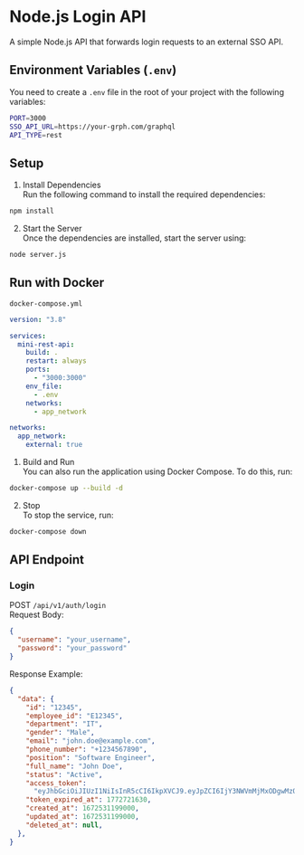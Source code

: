# Node.js Login API
A simple Node.js API that forwards login requests to an external SSO API.

## Environment Variables (`.env`)
You need to create a `.env` file in the root of your project with the following variables:
```sh
PORT=3000
SSO_API_URL=https://your-grph.com/graphql
API_TYPE=rest
```

## Setup

1. Install Dependencies <br />
Run the following command to install the required dependencies:
```sh
npm install
```

2. Start the Server <br />
Once the dependencies are installed, start the server using:
```sh
node server.js
```

## Run with Docker
`docker-compose.yml`
```yml
version: "3.8"

services:
  mini-rest-api:
    build: .
    restart: always
    ports:
      - "3000:3000"
    env_file:
      - .env
    networks:
      - app_network

networks:
  app_network:
    external: true
```
1. Build and Run <br />
You can also run the application using Docker Compose. To do this, run:
```sh
docker-compose up --build -d
```

2. Stop <br />
To stop the service, run:
```sh
docker-compose down
```

## API Endpoint
### Login <br />
POST `/api/v1/auth/login` <br />
Request Body: <br />
```json
{
  "username": "your_username",
  "password": "your_password"
}
```
Response Example:
```json
{
  "data": {
    "id": "12345",
    "employee_id": "E12345",
    "department": "IT",
    "gender": "Male",
    "email": "john.doe@example.com",
    "phone_number": "+1234567890",
    "position": "Software Engineer",
    "full_name": "John Doe",
    "status": "Active",
    "access_token":
      "eyJhbGciOiJIUzI1NiIsInR5cCI6IkpXVCJ9.eyJpZCI6IjY3NWVmMjMxODgwMzQwOTQ5YjUwNDY5NCIsInVzZXJuYW1lIjoianRvZG9lIiwiYXBwSWQiOiIwMDAwMDUiLCJpYXQiOjE3NDExODU2MzAsImV4cCI6MTc3MjcyMTYzMH0.YrH4dMMSfmg7MnuYJqhMiMO73U4_ki-z188WLqbXPPg",
    "token_expired_at": 1772721630,
    "created_at": 1672531199000,
    "updated_at": 1672531199000,
    "deleted_at": null,
  },
}
```